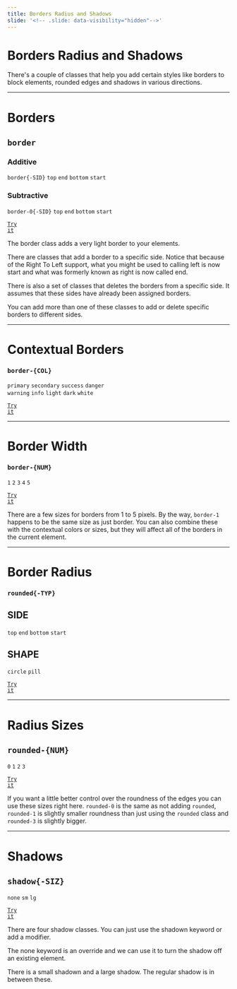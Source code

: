 ```yaml
---
title: Borders Radius and Shadows
slide: '<!-- .slide: data-visibility="hidden"-->'
---
```


<!-- .slide: data-state="layout-title" class="bg-dark"-->

# Borders Radius and Shadows

> >

There's a couple of classes that help you add certain styles like borders to block elements, rounded edges and shadows in various directions.

---

<!-- .slide: data-state="layout-code-list" -->

# Borders

## `border`

### Additive

`border{-SID}`
`top` `end` `bottom` `start`

### Subtractive

`border-0{-SID}`
`top` `end` `bottom` `start`

<a href="https://codepen.io/planetoftheweb/pen/XWpawZE" target="_blank"><code class="code-royal">Try it</code></a>

> >

The border class adds a very light border to your elements.

There are classes that add a border to a specific side. Notice that because of the Right To Left support, what you might be used to calling left is now start and what was formerly known as right is now called end.

There is also a set of classes that deletes the borders from a specific side. It assumes that these sides have already been assigned borders.

You can add more than one of these classes to add or delete specific borders to different sides.

---

<!-- .slide: data-state="layout-code-list" -->

# Contextual Borders

### `border-{COL}`

`primary` `secondary` `success` `danger`<br>`warning` `info` `light` `dark` `white`

<a href="https://codepen.io/planetoftheweb/pen/abpyrja" target="_blank"><code class="code-royal">Try it</code></a>

> >

---

<!-- .slide: data-state="layout-code-list" -->

# Border Width

### `border-{NUM}`

`1` `2` `3` `4` `5`

<a href="https://codepen.io/planetoftheweb/pen/xxgLemL" target="_blank"><code class="code-royal">Try it</code></a>

> >

There are a few sizes for borders from 1 to 5 pixels. By the way, `border-1` happens to be the same size as just border. You can also combine these with the contextual colors or sizes, but they will affect all of the borders in the current element.

---

<!-- .slide: data-state="layout-code-list" -->

# Border Radius

### `rounded{-TYP}`

## SIDE

`top` `end` `bottom` `start`

## SHAPE

`circle` `pill`

<a href="https://codepen.io/planetoftheweb/pen/gOgxJNr" target="_blank"><code class="code-royal">Try it</code></a>

> >

---

<!-- .slide: data-state="layout-code-list" -->

# Radius Sizes

## `rounded-{NUM}`

`0` `1` `2` `3`

<a href="https://codepen.io/planetoftheweb/pen/YzNxoKz" target="_blank"><code class="code-royal">Try it</code></a>

> >

If you want a little better control over the roundness of the edges you can use these sizes right here. `rounded-0` is the same as not adding `rounded`, `rounded-1` is slightly smaller roundness than just using the `rounded` class and `rounded-3` is slightly bigger.

---

<!-- .slide: data-state="layout-code-list" -->

# Shadows

## `shadow{-SIZ}`

`none` `sm` `lg`

<a href="https://codepen.io/planetoftheweb/pen/xxgLemL" target="_blank"><code class="code-royal">Try it</code></a>

> >

There are four shadow classes. You can just use the shadown keyword or add a modifier.

The none keyword is an override and we can use it to turn the shadow off an existing element.

There is a small shadown and a large shadow. The regular shadow is in between these.
